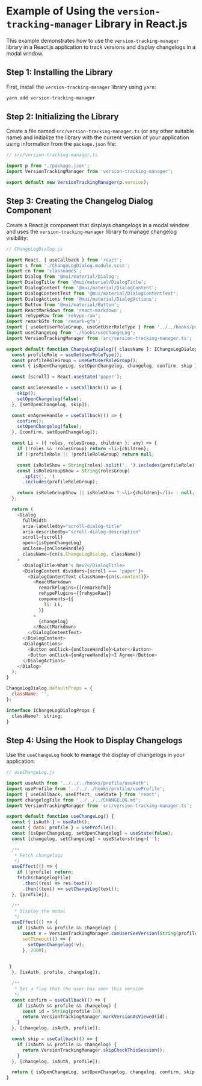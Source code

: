 # Example of Using the `version-tracking-manager` Library in React.js

This example demonstrates how to use the `version-tracking-manager` library in a React.js application to track versions and display changelogs in a modal window.

## Step 1: Installing the Library

First, install the `version-tracking-manager` library using `yarn`:

```bash
yarn add version-tracking-manager
```

## Step 2: Initializing the Library

Create a file named `src/version-tracking-manager.ts` (or any other suitable name) and initialize the library with the current version of your application using information from the `package.json` file:

```javascript
// src/version-tracking-manager.ts

import p from './package.json';
import VersionTrackingManager from 'version-tracking-manager';

export default new VersionTrackingManager(p.version);
```

## Step 3: Creating the Changelog Dialog Component

Create a React.js component that displays changelogs in a modal window and uses the `version-tracking-manager` library to manage changelog visibility:

```javascript
// ChangeLogDialog.js

import React, { useCallback } from 'react';
import s from './ChangeLogDialog.module.scss';
import cn from 'classnames';
import Dialog from '@mui/material/Dialog';
import DialogTitle from '@mui/material/DialogTitle';
import DialogContent from '@mui/material/DialogContent';
import DialogContentText from '@mui/material/DialogContentText';
import DialogActions from '@mui/material/DialogActions';
import Button from '@mui/material/Button';
import ReactMarkdown from 'react-markdown';
import rehypeRaw from 'rehype-raw';
import remarkGfm from 'remark-gfm';
import { useGetUserRoleGroup, useGetUserRoleType } from '../../hooks/profile/useGetUserRole';
import useChangeLog from './hooks/useChangeLog';
import VersionTrackingManager from 'src/version-tracking-manager.ts';

export default function ChangeLogDialog({ className }: IChangeLogDialogProps) {
  const profileRole = useGetUserRoleType();
  const profileRoleGroup = useGetUserRoleGroup();
  const { isOpenChangeLog, setOpenChangelog, changelog, confirm, skip } = useChangeLog();

  const [scroll] = React.useState('paper');

  const onCloseHandle = useCallback(() => {
    skip();
    setOpenChangelog(false);
  }, [setOpenChangelog, skip]);

  const onAgreeHandle = useCallback(() => {
    confirm();
    setOpenChangelog(false);
  }, [confirm, setOpenChangelog]);

  const Li = ({ roles, rolesGroup, children }: any) => {
    if (!roles && !rolesGroup) return <li>{children};
    if (!profileRole || !profileRoleGroup) return null;

    const isRoleShow = String(roles).split(', ').includes(profileRole);
    const isRoleGroupShow = String(rolesGroup)
      .split(', ')
      .includes(profileRoleGroup);

    return isRoleGroupShow || isRoleShow ? <li>{children}</li> : null;
  };

  return (
    <Dialog
      fullWidth
      aria-labelledby="scroll-dialog-title"
      aria-describedby="scroll-dialog-description"
      scroll={scroll}
      open={isOpenChangeLog}
      onClose={onCloseHandle}
      className={cn(s.ChangeLogDialog, className)}
    >
      <DialogTitle>What's New?</DialogTitle>
      <DialogContent dividers={scroll === 'paper'}>
        <DialogContentText className={cn(s.content)}>
          <ReactMarkdown
            remarkPlugins={[remarkGfm]}
            rehypePlugins={[rehypeRaw]}
            components={{
              li: Li,
            }}
          >
            {changelog}
          </ReactMarkdown>
        </DialogContentText>
      </DialogContent>
      <DialogActions>
        <Button onClick={onCloseHandle}>Later</Button>
        <Button onClick={onAgreeHandle}>I Agree</Button>
      </DialogActions>
    </Dialog>
  );
}

ChangeLogDialog.defaultProps = {
  className: '',
};

interface IChangeLogDialogProps {
  className?: string;
}
```

## Step 4: Using the Hook to Display Changelogs

Use the `useChangeLog` hook to manage the display of changelogs in your application:

```javascript
// useChangeLog.js

import useAuth from '../../../hooks/profile/useAuth';
import useProfile from '../../../hooks/profile/useProfile';
import { useCallback, useEffect, useState } from 'react';
import changelogFile from '../../../CHANGELOG.md';
import VersionTrackingManager from 'src/version-tracking-manager.ts';

export default function useChangeLog() {
  const { isAuth } = useAuth();
  const { data: profile } = useProfile();
  const [isOpenChangeLog, setOpenChangelog] = useState(false);
  const [changelog, setChangeLog] = useState<string>('');

  /**
   * Fetch changelogs
   */
  useEffect(() => {
    if (!profile) return;
    fetch(changelogFile)
      .then((res) => res.text())
      .then((text) => setChangeLog(text));
  }, [profile]);

  /**
   * Display the modal
   */
  useEffect(() => {
    if (isAuth && profile && changelog) {
      const v = VersionTrackingManager.canUserSeeVersion(String(profile.Id));
      setTimeout(() => {
        setOpenChangelog(!v);
      }, 2000);
   

 }
  }, [isAuth, profile, changelog]);

  /**
   * Set a flag that the user has seen this version
   */
  const confirm = useCallback(() => {
    if (isAuth && profile && changelog) {
      const id = String(profile.Id);
      return VersionTrackingManager.markVersionAsViewed(id);
    }
  }, [changelog, isAuth, profile]);

  const skip = useCallback(() => {
    if (isAuth && profile && changelog) {
      return VersionTrackingManager.skipCheckThisSession();
    }
  }, [changelog, isAuth, profile]);

  return { isOpenChangeLog, setOpenChangelog, changelog, confirm, skip };
}
```
